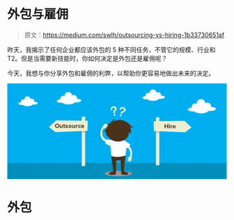 # 外包与雇佣

> 原文：<https://medium.com/swlh/outsourcing-vs-hiring-1b33730651af>

昨天，我揭示了任何企业都应该外包的 5 种不同任务，不管它的规模、行业和 T2。但是当需要新技能时，你如何决定是外包还是雇佣呢？

今天，我想与你分享外包和雇佣的利弊，以帮助你更容易地做出未来的决定。

![](img/32cf402639f67ed63b6e9e41fc6f7e76.png)

# 外包